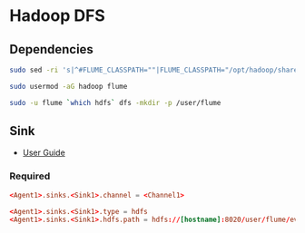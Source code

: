 # Hadoop DFS

## Dependencies

```sh
sudo sed -ri 's|^#FLUME_CLASSPATH=""|FLUME_CLASSPATH="/opt/hadoop/share/hadoop/common/*:/opt/hadoop/share/hadoop/common/lib/*:/opt/hadoop/share/hadoop/hdfs/*:/opt/hadoop/share/hadoop/hdfs/lib/*"|g' /opt/apache-flume/conf/flume-env.sh
```

```sh
sudo usermod -aG hadoop flume
```

```sh
sudo -u flume `which hdfs` dfs -mkdir -p /user/flume
```

## Sink

- [User Guide](https://flume.apache.org/FlumeUserGuide.html#hdfs-sink)

### Required

```conf
<Agent1>.sinks.<Sink1>.channel = <Channel1>

<Agent1>.sinks.<Sink1>.type = hdfs
<Agent1>.sinks.<Sink1>.hdfs.path = hdfs://[hostname]:8020/user/flume/events/%Y/%m/%d
```
